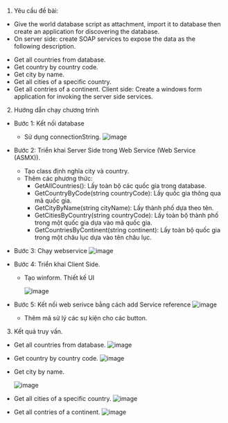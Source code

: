 1. Yêu cầu đề bài:
- Give the world database script as attachment, import it to database then create an application for discovering the database.
- On server side: create SOAP services to expose the data as the following description.
+ Get all countries from database.
+ Get country by country code.
+ Get city by name.
+ Get all cities of a specific country.
+ Get all contries of a continent.
Client side: Create a windows form application for invoking the server side services.
2. Hướng dẫn chạy chương trình
  
+ Bước 1: Kết nối database 
  - Sử dụng connectionString.
   ![image](https://github.com/user-attachments/assets/490e8754-8a13-4d9a-a6f8-7ff5b7d265e9)

+ Bước 2: Triển khai Server Side trong Web Service (Web Service (ASMX)).
  - Tạo class định nghĩa city và country.
  - Thêm các phương thức:
    + GetAllCountries(): Lấy toàn bộ các quốc gia trong database.
    + GetCountryByCode(string countryCode): Lấy quốc gia thông qua mã quốc gia.
    + GetCityByName(string cityName): Lấy thành phố dựa theo tên.
    + GetCitiesByCountry(string countryCode): Lấy toàn bộ thành phố trong một quốc gia dựa vào mã quốc gia.
    + GetCountriesByContinent(string continent): Lấy toàn bộ quốc gia trong một châu lục dựa vào tên châu lục.
      
+ Bước 3: Chạy webservice
   ![image](https://github.com/user-attachments/assets/791632e0-d9b4-487f-8c22-08799ea8b044)
  
+ Bước 4: Triển khai Client Side.
  - Tạo winform. Thiết kế UI
    
    ![image](https://github.com/user-attachments/assets/03b38c47-abcf-423e-a8d7-077e391ba8b3)
    
+ Bước 5: Kết nối web serivce bằng cách add Service reference
  ![image](https://github.com/user-attachments/assets/dfc75215-42cc-456e-8ef8-67f83c98e210)
  - Thêm mã sử lý các sự kiện cho các button.
    
3. Kết quả truy vấn.
   
+ Get all countries from database.
  ![image](https://github.com/user-attachments/assets/c1c4ec33-a14c-4ac8-9d3b-06e008fade24)
  
+ Get country by country code.
  ![image](https://github.com/user-attachments/assets/43ad6a1f-ac51-477b-aa97-ab8ffc8f7fbd)
  
+ Get city by name.

  ![image](https://github.com/user-attachments/assets/c872df15-0ba4-4e31-8e01-888c3b84f341)
  
+ Get all cities of a specific country.
  ![image](https://github.com/user-attachments/assets/83cbfbf0-db61-4293-9314-90fe88811371)
  
+ Get all contries of a continent.
  ![image](https://github.com/user-attachments/assets/5fde48dd-395a-4d49-866b-43b525c7e0df)
